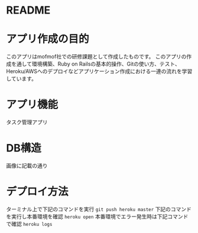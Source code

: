 # README

# アプリ作成の目的
このアプリはmofmof社での研修課題として作成したものです。
このアプリの作成を通して環境構築、Ruby on Railsの基本的操作、Gitの使い方、テスト、Heroku/AWSへのデプロイなどアプリケーション作成における一連の流れを学習しています。

# アプリ機能
タスク管理アプリ

# DB構造
画像に記載の通り

# デプロイ方法
ターミナル上で下記のコマンドを実行
` git push heroku master `
下記のコマンドを実行し本番環境を確認
` heroku open `
本番環境でエラー発生時は下記コマンドで確認
` heroku logs `
